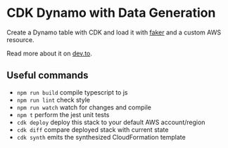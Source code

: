 # CDK Dynamo with Data Generation

Create a Dynamo table with CDK and load it with [faker](https://github.com/marak/Faker.js/) and a custom AWS resource.

Read more about it on [dev.to](https://dev.to/elthrasher/exploring-aws-cdk-loading-dynamodb-with-custom-resources-jlf).

## Useful commands

- `npm run build` compile typescript to js
- `npm run lint` check style
- `npm run watch` watch for changes and compile
- `npm t` perform the jest unit tests
- `cdk deploy` deploy this stack to your default AWS account/region
- `cdk diff` compare deployed stack with current state
- `cdk synth` emits the synthesized CloudFormation template
